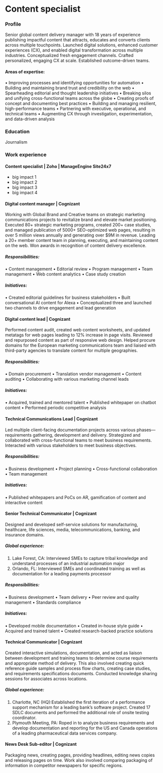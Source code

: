 # Content specialist
 ### Profile
  Senior global content delivery manager with 18 years of experience publishing 
impactful content that attracts, educates and converts clients across multiple 
touchpoints. Launched digital solutions, enhanced customer experiences (CX), and 
enabled digital transformation across multiple industries. Conceptualized fresh 
engagement channels. Crafted personalized, engaging CX at scale. Established 
outcome-driven teams. 
#### Areas of expertise:
 • Improving processes and identifying opportunities for automation
 • Building and maintaining brand trust and credibility on the web
 • Spearheading editorial and thought leadership initiatives
 • Breaking silos and unifying cross-functional teams across the globe
 • Creating proofs of concept and documenting best practices
 • Building and managing resilient, high-performance teams 
• Partnering with executive, operational, and technical teams
 • Augmenting CX through investigation, experimentation, and data-driven analysis
### Education
Journalism

### Work experience
#### Content specialist | Zoho | ManageEngine Site24x7 
- big impact 1
- big impact 2
- big impact 3
- big impact 4
  
#### Digital content manager | Cognizant
Working with Global Brand and Creative teams on strategic marketing 
communications projects to revitalize brand and elevate market positioning. 
Executed 80+ strategic marketing programs, created 200+ case studies, and managed 
publication of 5000+ SEO-optimized web pages, resulting in over 5 million views 
annually and generating over $9M in revenue. Leading a 20+ member content team 
in planning, executing, and maintaining content on the web. Won awards in 
recognition of content delivery excellence. 
##### Responsibilities:
 • Content management 
• Editorial review
 • Program management
 • Team management
 • Web content analytics
 • Case study creation
 ##### Initiatives:
 • Created editorial guidelines for 
business stakeholders 
• Built conversational AI content for 
Alexa
 • Conceptualized three and launched 
two channels to drive engagement 
and lead generation
  
#### Digital content lead | Cognizant
 Performed content audit, created web content worksheets, and updated metatags 
for web pages leading to 12% increase in page visits. Reviewed and repurposed 
content as part of responsive web design. Helped procure domains  for the European 
marketing communications team and liaised with third-party agencies to translate 
content for multiple geographies. 
##### Responsibilities: 
• Domain procurement
 • Translation vendor management
 • Content auditing
 • Collaborating with various 
marketing channel leads
 ##### Initiatives:
 • Acquired, trained and mentored 
talent
 • Published whitepaper on chatbot 
content
 • Performed periodic competitive 
analysis 
    
#### Technical Communications Lead | Cognizant
 Led multiple client-facing documentation projects across various phases—
 requirements gathering, development and delivery. Strategized and collaborated with 
cross-functional teams to meet business requirements. Interacted with various 
stakeholders to meet business objectives.
 ##### Responsibilities: 
• Business development
 • Project planning
 • Cross-functional collaboration
 • Team management
 ##### Initiatives:
 • Published whitepapers and PoCs on AR, 
gamification of content and interactive 
content

#### Senior Technical Communicator | Cognizant
 Designed and developed self-service solutions for manufacturing, healthcare, life 
sciences, media, telecommunications, banking, and insurance domains. 
##### Global experience: 
1. Lake Forest, CA: Interviewed SMEs to capture tribal knowledge and understand 
processes of an industrial automation major
 2. Orlando, FL: Interviewed SMEs and coordinated training as well as 
documentation for a leading payments processor
 ##### Responsibilities:
 • Business development 
• Team delivery
 • Peer review and quality 
management
 • Standards compliance
 ##### Initiatives:
 • Developed mobile documentation
 • Created in-house style guide
 • Acquired and trained talent
 • Created research-backed practice 
solutions

#### Technical Communicator | Cognizant
 Created interactive simulations, documentation, and acted as liaison between 
development and training teams to determine course requirements and appropriate 
method of delivery. This also involved creating quick reference guide samples and 
process flow charts, creating case studies, and requirements specifications 
documents. Conducted knowledge sharing sessions for associates across locations. 
##### Global experience: 
1. Charlotte, NC (HQ):Established the first iteration of a performance support 
mechanism for a leading bank’s software project. Created 17 SDLC documents 
and performed the additional role of onsite testing coordinator. 
2. Plymouth Meeting, PA: Roped in to analyze business requirements and develop 
documentation and reporting for the US and Canada operations of a leading 
pharmaceutical data services company.

#### News Desk Sub-editor | Cognizant
 Packaging news, creating pages, providing headlines, editing news copies and 
releasing pages on time. Work also involved comparing packaging of information in 
competitor newspapers for specific regions. 
